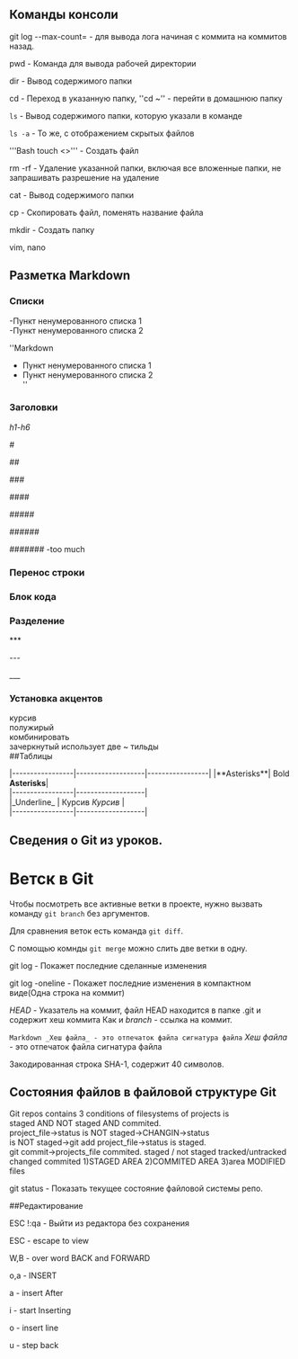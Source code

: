﻿## Команды консоли


git log <hash> --max-count=<number> - для вывода лога начиная с коммита <hash> на <number> коммитов назад. 


pwd - Команда для вывода рабочей директории


dir - Вывод содержимого папки


cd - Переход в указанную папку, ''cd ~'' - перейти в домашнюю папку


```ls``` - Вывод содержимого папки, которую указали в команде


```ls -a``` - То же, с отображением скрытых файлов


'''Bash touch  <>''' - Создать файл


rm -rf - Удаление указанной папки, включая все вложенные папки, не запрашивать разрешение на удаление


cat - Вывод содержимого папки


cp - Скопировать файл, поменять название файла


mkdir - Создать папку


vim, nano


## Разметка Markdown



### Списки  
-Пункт ненумерованного списка 1  
-Пункт ненумерованного списка 2  

''Markdown
- Пункт ненумерованного списка 1  
- Пункт ненумерованного списка 2  
''

### Заголовки  


*h1-h6*  


\#  


\##  


\###  


\####  


\#####  


\######  


\####### -too much  


### Перенос строки  



### Блок кода  

### Разделение


\***


\---


\___


### Установка акцентов
курсив  
полужирый  
комбинировать   
зачеркнутый использует две ~ тильды  
##Таблицы  


|-----------------|-------------------|-----------------| 
|\*\*Asterisks\*\*| Bold **Asterisks**|  
|-----------------|-------------------|  
|\_Underline\_	  | Курсив _Курсив_   |  
|-----------------|-------------------|  

## Сведения о Git из уроков.  
# Ветск в Git  

Чтобы посмотреть все активные ветки в проекте, нужно вызвать команду `git branch` без аргументов. 

Для сравнения веток есть команда `git diff`.

С помощью комнды `git merge` можно слить две ветки в одну.  


git log - Покажет последние сделанные изменения


git log -oneline - Покажет последние изменения в компактном виде(Одна строка на коммит)


_HEAD_ - Указатель на коммит, файл HEAD находится в папке .git и содержит хеш коммита
Как и _branch_ - ссылка на коммит.


```Markdown _Хеш файла_ - это отпечаток файла сигнатура файла```
_Хеш файла_ - это отпечаток файла сигнатура файла  


Закодированная строка SHA-1, содержит 40 символов.


## Состояния файлов в файловой структуре Git

Git repos contains 3 conditions of filesystems of projects is  
staged AND NOT staged AND commited.  
project_file->status is NOT staged->CHANGIN->status  
is NOT staged->git add project_file->status is staged.  
git commit->projects_file commited.
staged /  not staged  tracked/untracked  changed  commited
1)STAGED AREA
2)COMMITED AREA
3)area  MODIFIED files


git status - Показать текущее состояние файловой системы репо.  


##Редактирование


ESC  !:qa - Выйти из редактора без сохранения


ESC - escape to view


W,B - over word BACK and FORWARD


o,a - INSERT


a - insert After


i - start Inserting


o - insert line


u - step back